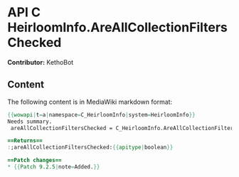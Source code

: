 # API C HeirloomInfo.AreAllCollectionFiltersChecked

**Contributor:** KethoBot

## Content

The following content is in MediaWiki markdown format:

```mediawiki
{{wowapi|t=a|namespace=C_HeirloomInfo|system=HeirloomInfo}}
Needs summary.
 areAllCollectionFiltersChecked = C_HeirloomInfo.AreAllCollectionFiltersChecked()

==Returns==
:;areAllCollectionFiltersChecked:{{apitype|boolean}}

==Patch changes==
* {{Patch 9.2.5|note=Added.}}
```